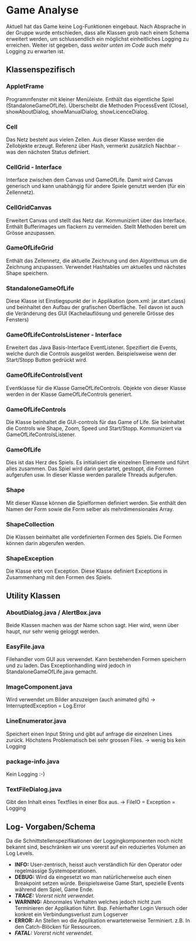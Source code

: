 # Game Analyse
Aktuell hat das Game keine Log-Funktionen eingebaut. Nach Absprache in der Gruppe wurde entschieden, dass alle Klassen grob nach einem Schema erweitert werden, um schlussendlich ein möglichst einheitliches Logging zu erreichen.
Weiter ist gegeben, dass *weiter unten im Code* auch mehr Logging zu erwarten ist.

## Klassenspezifisch
### AppletFrame
Programmfenster mit kleiner Menüleiste. Enthält das eigentliche Spiel (StandaloneGameOfLife). Überscheibt die Methoden ProcessEvent (Close), showAboutDialog, showManualDialog, showLicenceDialog.
### Cell
Das Netz besteht aus vielen Zellen. Aus dieser Klasse werden die Zellobjekte erzeugt. Referenz über Hash, vermerkt zusätzlich Nachbar - was den nächsten Status definiert.
### CellGrid - Interface
Interface zwischen dem Canvas und GameOfLife. Damit wird Canvas generisch und kann unabhängig für andere Spiele genutzt werden (für ein Zellennetz).
### CellGridCanvas
Erweitert Canvas und stellt das Netz dar. Kommuniziert über das Interface. Enthält Bufferimages um flackern zu vermeiden. Stellt Methoden bereit um Grösse anzupassen.
### GameOfLifeGrid
Enthält das Zellennetz, die aktuelle Zeichnung und den Algorithmus um die Zeichnung anzupassen. Verwendet Hashtables um aktuelles und nächstes Shape speichern.
### StandaloneGameOfLife
Diese Klasse ist Einstiegspunkt der in Applikation (pom.xml: jar.start.class) und beinhaltet den Aufbau der grafischen Oberfläche. Teil davon ist auch die Veränderung des GUI (Kachelauflösung und generelle Grösse des Fensters)
### GameOfLifeControlsListener - Interface
Erweitert das Java Basis-Interface EventListener. Spezifiert die Events, welche durch die Controls ausgelöst werden. Beispielsweise wenn der Start/Stopp Button gedrückt wird.
### GameOfLifeControlsEvent
Eventklasse für die Klasse GameOfLifeControls. Objekte von dieser Klasse werden in der Klasse GameOfLifeControls generiert. 
### GameOfLifeControls
Die Klasse beinhaltet die GUI-controls für das Game of Life. Sie beinhaltet die Controls wie Shape, Zoom, Speed und Start/Stopp. Kommuniziert via GameOfLifeControlsListener.
### GameOfLife
Dies ist das Herz des Spiels. Es initialisiert die einzelnen Elemente und führt alles zusammen. Das Spiel wird darin gestartet, gestoppt, die Formen aufgerufen usw. In dieser Klasse werden parallele Threads aufgerufen. 
### Shape
Mit dieser Klasse können die Spielformen definiert werden. Sie enthält den Namen der Form sowie die Form selber als mehrdimensionales Array. 
### ShapeCollection
Die Klassen beinhaltet alle vordefinierten Formen des Spiels. Die Formen können darin abgerufen werden. 
### ShapeException
Die Klasse erbt von Exception. Diese Klasse definiert Exceptions in Zusammenhang mit den Formen des Spiels.
## Utility Klassen
### AboutDialog.java / AlertBox.java
Beide Klassen machen was der Name schon sagt. Hier wird, wenn über haupt, nur sehr wenig geloggt werden.
### EasyFile.java
Filehandler vom GUI aus verwendet. Kann bestehenden Formen speichern und zu laden. Das Exceptionhandling wird jedoch in StandaloneGameOfLife.java gemacht.
### ImageComponent.java
Wird verwendet um Bilder anzuzeigen (auch animated gifs) -> InterruptedException = Log.Error 
### LineEnumerator.java
Speichert einen Input String und gibt auf anfrage die einzelnen Lines zurück. Höchstens Problematisch bei sehr grossen Files. -> wenig bis kein Logging
### package-info.java
Kein Logging :-)
### TextFileDialog.java
Gibt den Inhalt eines Textfiles in einer Box aus. -> FileIO = Exception = Logging


## Log- Vorgaben/Schema
Da die Schnittstellenspezifikationen der Loggingkomponenten noch nicht bekannt sind, beschränken wir uns vorerst auf ein reduziertes Volumen an Log Levels.

- **INFO:** User-zentrisch, heisst auch verständlich für den Operator  oder regelmässige Systemoperationen.
- **DEBUG:** Wird da eingesetzt wo man natürlicherweise auch einen Breakpoint setzen würde.
Beispielsweise Game Start, spezielle Events während dem Spiel, Game Ende.
- ***TRACE:** Vorerst nicht verwendet.*
- **WARNING:** Abnormales Verhalten welches jedoch nicht zum Terminieren der Applikation führt. Bsp. Fehlerhafter Login Versuch oder konkret ein Verbindungsverlust zum Logserver 
- **ERROR:** An Stellen wo die Applikation erwarteterweise Terminiert. z.B. In den Catch-Blöcken für Ressourcen.
- ***FATAL:** Vorerst nicht verwendet.*
